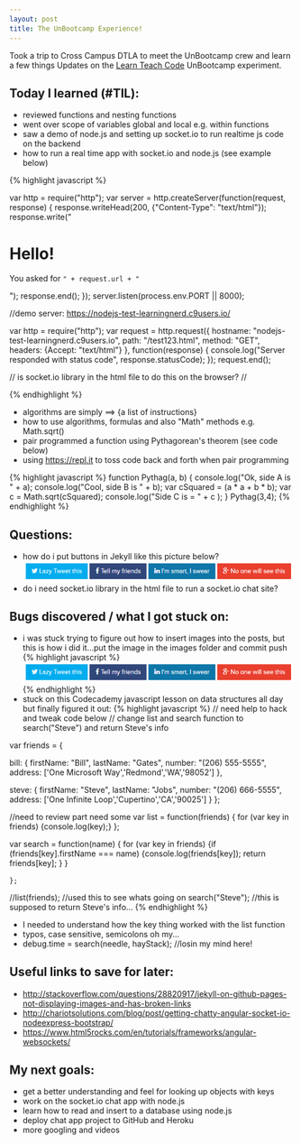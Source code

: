 ```yaml
---
layout: post
title: The UnBootcamp Experience!
---
```


Took a trip to Cross Campus DTLA to meet the UnBootcamp crew and learn a few things
Updates on the [Learn Teach Code](http://learnteachcode.org/) UnBootcamp experiment.

## Today I learned (#TIL):

- reviewed functions and nesting functions
- went over scope of variables global and local e.g. within functions
- saw a demo of node.js and setting up socket.io to run realtime js code on the backend
- how to run a real time app with socket.io and node.js (see example below)

{% highlight javascript %}

var http = require("http");
var server = http.createServer(function(request, response) {
  response.writeHead(200, {"Content-Type": "text/html"});
  response.write("<h1>Hello!</h1><p>You asked for <code>" +
                 request.url + "</code></p>");
  response.end();
});
server.listen(process.env.PORT || 8000);

//demo server: https://nodejs-test-learningnerd.c9users.io/

var http = require("http");
var request = http.request({
  hostname: "nodejs-test-learningnerd.c9users.io",
  path: "/test123.html",
  method: "GET",
  headers: {Accept: "text/html"}
}, function(response) {
  console.log("Server responded with status code",
              response.statusCode);
});
request.end();

// is socket.io library in the html file to do this on the browser?
// <script type="text/javascript" src="socket.io.js"></script>

{% endhighlight %}

- algorithms are simply ==> {a list of instructions}
- how to use algorithms, formulas and also "Math" methods e.g. Math.sqrt()
- pair programmed a function using  Pythagorean's theorem (see code below)
- using https://repl.it to toss code back and forth when pair programming

{% highlight javascript %}
  function Pythag(a, b)
      {
          console.log("Ok, side A is " + a);
          console.log("Cool, side B is " + b);
          var cSquared = (a * a + b * b);
          var c = Math.sqrt(cSquared);
          console.log("Side C is = " + c );
       }
Pythag(3,4);
{% endhighlight %}


## Questions:

- how do i put buttons in Jekyll like this picture below?
![insert witty and cool SEO pic text here...](/images/Capture.PNG)
- do i need socket.io library in the html file to run a socket.io chat site?


## Bugs discovered / what I got stuck on:

- i was stuck trying to figure out how to insert images into the posts, but this is how i did it...put the image in the images folder and commit push
{% highlight javascript %}
![insert witty and cool pic here...](/images/Capture.PNG)
{% endhighlight %}
- stuck on this Codecademy javascript lesson on data structures all day but finally figured it out:
{% highlight javascript %}
// need help to hack and tweak code below
// change list and search function to search("Steve") and return Steve's info

var friends = {

bill:   {
firstName: "Bill",
lastName: "Gates",
number: "(206) 555-5555",
address: ['One Microsoft Way','Redmond','WA','98052']
        },

steve: {
firstName: "Steve",
lastName: "Jobs",
number: "(206) 666-5555",
address: ['One Infinite Loop','Cupertino','CA','90025']
        }
              };

//need to review part need some
var list = function(friends)
    {
        for (var key in friends)
        {console.log(key);}
    };

var search = function(name)
    {
        for (var key in friends)
        {if (friends[key].firstName === name)
            {console.log(friends[key]);
            return friends[key];
            }
        }

    };

//list(friends); //used this to see whats going on
search("Steve"); //this is supposed to return Steve's info...
{% endhighlight %}
- I needed to understand how the key thing worked with the list function
- typos, case sensitive, semicolons oh my...
- debug.time = search(needle, hayStack); //losin my mind here!

## Useful links to save for later:
- http://stackoverflow.com/questions/28820917/jekyll-on-github-pages-not-displaying-images-and-has-broken-links
- http://chariotsolutions.com/blog/post/getting-chatty-angular-socket-io-nodeexpress-bootstrap/
- https://www.html5rocks.com/en/tutorials/frameworks/angular-websockets/

## My next goals:

- get a better understanding and feel for looking up objects with keys
- work on the socket.io chat app with node.js
- learn how to read and insert to a database using node.js
- deploy chat app project to GitHub and Heroku
- more googling and videos
